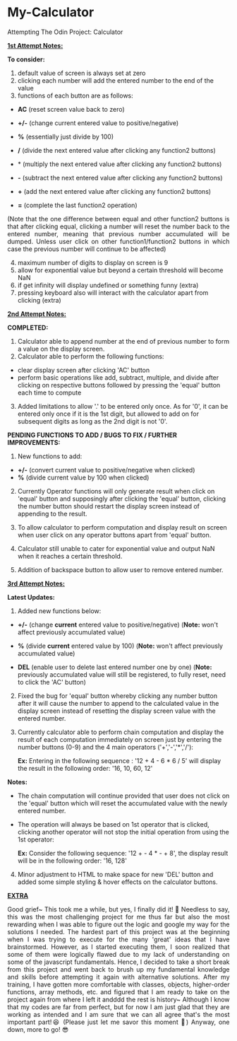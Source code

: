 # My-Calculator
Attempting The Odin Project: Calculator 

<ins>**1st Attempt Notes:**</ins>

**To consider:**
1) default value of screen is always set at zero
2) clicking each number will add the entered number to the end of the value
3) functions of each button are as follows:

- **AC** (reset screen value back to zero)

- **+/-** (change current entered value to positive/negative)

- **%** (essentially just divide by 100)

- **/** (divide the next entered value after clicking any function2 buttons)

- \* (multiply the next entered value after clicking any function2 buttons)

- **-** (subtract the next entered value after clicking any function2 buttons)

- **+** (add the next entered value after clicking any function2 buttons)
  
- **=** (complete the last function2 operation)

<p align="justify">(Note that the one difference between equal and other function2 buttons is that after clicking equal, clicking a number will reset the number back to the entered number, meaning that previous number accumulated will be dumped. Unless user click on other function1/function2 buttons in which case the previous number will continue to be affected)</p>

4) maximum number of digits to display on screen is 9
5) allow for exponential value but beyond a certain threshold will become NaN
6) if get infinity will display undefined or something funny (extra)
7) pressing keyboard also will interact with the calculator apart from clicking (extra)

<ins>**2nd Attempt Notes:**</ins>

****COMPLETED:****

1) Calculator able to append number at the end of previous number to form a value on the display screen.
2) Calculator able to perform the following functions:
- clear display screen after clicking 'AC' button
- perform basic operations like add, subtract, multiple, and divide after clicking on respective buttons followed by pressing the 'equal' button each time to compute
3) Added limitations to allow '.' to be entered only once. As for '0', it can be entered only once if it is the 1st digit, but allowed to add on for subsequent digits as long as the 2nd digit is not '0'.

****PENDING FUNCTIONS TO ADD / BUGS TO FIX / FURTHER IMPROVEMENTS:****

1) New functions to add:
- **+/-** (convert current value to positive/negative when clicked)
- **%** (divide current value by 100 when clicked)
  
2) Currently Operator functions will only generate result when click on 'equal' button and supposingly after clicking the 'equal' button, clicking the number button should restart the display screen instead of appending to the result.

3) To allow calculator to perform computation and display result on screen when user click on any operator buttons apart from 'equal' button.

4) Calculator still unable to cater for exponential value and output NaN when it reaches a certain threshold.

5) Addition of backspace button to allow user to remove entered number.

<ins>**3rd Attempt Notes:**</ins>

**Latest Updates:**

1) Added new functions below:

- **+/-** (change **current** entered value to positive/negative) (**Note:** won't affect previously accumulated value)

- **%**  (divide **current** entered value by 100) (**Note:** won't affect previously accumulated value)

- **DEL** (enable user to delete last entered number one by one) (**Note:** previously accumulated value will still be registered, to fully reset, need to click the 'AC' button)

2) Fixed the bug for 'equal' button whereby clicking any number button after it will cause the number to append to the calculated value in the display screen instead of resetting the display screen value with the entered number.

3) Currently calculator able to perform chain computation and display the result of each computation immediately on screen just by entering the number buttons (0-9) and the 4 main operators ('+','-','*','/'):

   **Ex:** Entering in the following sequence : '12 + 4 - 6 * 6 / 5' will display the result in the following order: '16, 10, 60, 12'

**Notes:**
- The chain computation will continue provided that user does not click on the 'equal' button which will reset the accumulated value with the newly entered number.
- The operation will always be based on 1st operator that is clicked, clicking another operator will not stop the initial operation from using the 1st operator:

  **Ex:** Consider the following sequence: '12 + - 4 * - + 8', the display result will be in the following order: '16, 128'

4) Minor adjustment to HTML to make space for new 'DEL' button and added some simple styling & hover effects on the calculator buttons.

<ins>**EXTRA**</ins>

<p align="justify">Good grief~ This took me a while, but yes, I finally did it! 🫠 Needless to say, this was the most challenging project for me thus far but also the most rewarding when I was able to figure out the logic and google my way for the solutions I needed. The hardest part of this project was at the beginning when I was trying to execute for the many 'great' ideas that I have brainstormed. However, as I started executing them, I soon realized that some of them were logically flawed due to my lack of understanding on some of the javascript fundamentals. Hence, I decided to take a short break from this project and went back to brush up my fundamental knowledge and skills before attempting it again with alternative solutions. After my training, I have gotten more comfortable with classes, objects, higher-order functions, array methods, etc. and figured that I am ready to take on the project again from where I left it andddd the rest is history~ Although I know that my codes are far from perfect, but for now I am just glad that they are working as intended and I am sure that we can all agree that's the most important part!😆 (Please just let me savor this moment 🥲) Anyway, one down, more to go! 😎</p>

